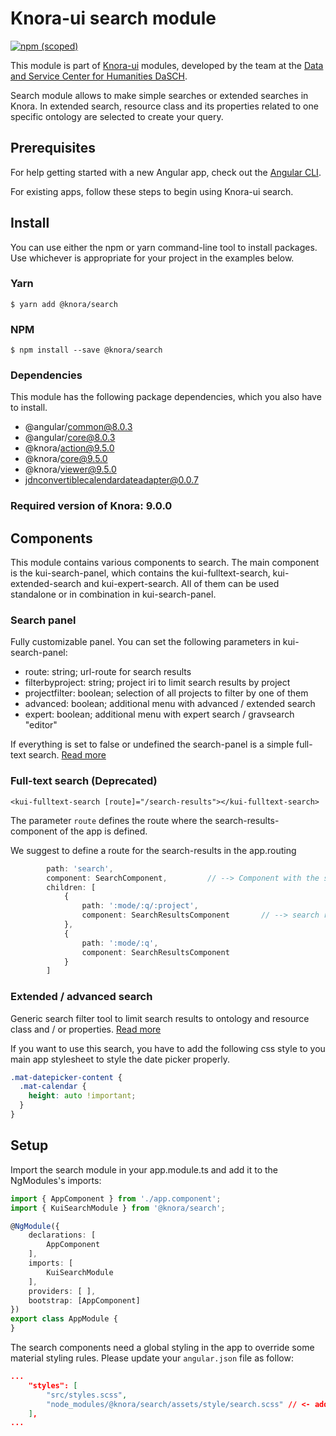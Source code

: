 # Knora-ui search module

[![npm (scoped)](https://img.shields.io/npm/v/@knora/search.svg)](https://www.npmjs.com/package/@knora/search)

This module is part of [Knora-ui](https://github.com/dasch-swiss/knora-ui) modules, developed by the team at the [Data and Service Center for Humanities DaSCH](http://dasch.swiss).

Search module allows to make simple searches or extended searches in Knora. In extended search, resource class and its properties related to one specific ontology are selected to create your query.

## Prerequisites

For help getting started with a new Angular app, check out the [Angular CLI](https://cli.angular.io/).

For existing apps, follow these steps to begin using Knora-ui search.

## Install

You can use either the npm or yarn command-line tool to install packages. Use whichever is appropriate for your project in the examples below.

### Yarn

`$ yarn add @knora/search`

### NPM

`$ npm install --save @knora/search`

### Dependencies

This module has the following package dependencies, which you also have to install.

- @angular/common@8.0.3
- @angular/core@8.0.3
- @knora/action@9.5.0
- @knora/core@9.5.0
- @knora/viewer@9.5.0
- jdnconvertiblecalendardateadapter@0.0.7

### Required version of Knora: 9.0.0

## Components

This module contains various components to search. The main component is the kui-search-panel, which contains the kui-fulltext-search, kui-extended-search and kui-expert-search. All of them can be used standalone or in combination in kui-search-panel.

### Search panel
Fully customizable panel. You can set the following parameters in kui-search-panel:

- route: string; url-route for search results
- filterbyproject: string; project iri to limit search results by project
- projectfilter: boolean; selection of all projects to filter by one of them
- advanced: boolean; additional menu with advanced / extended search
- expert: boolean;  additional menu with expert search / gravsearch "editor"

If everything is set to false or undefined the search-panel is a simple full-text search. [Read more](modules/search/search-panel)

### Full-text search (Deprecated)

`<kui-fulltext-search [route]="/search-results"></kui-fulltext-search>`

The parameter `route` defines the route where the search-results-component of the app is defined.

We suggest to define a route for the search-results in the app.routing

```typescript
        path: 'search',
        component: SearchComponent,         // --> Component with the search panel
        children: [
            {
                path: ':mode/:q/:project',
                component: SearchResultsComponent       // --> search results, in case of paramter filterByProject and/or projectFilter
            },
            {
                path: ':mode/:q',
                component: SearchResultsComponent
            }
        ]
```

### Extended / advanced search
Generic search filter tool to limit search results to ontology and resource class and / or properties. [Read more](modules/search/extended-search)

If you want to use this search, you have to add the following css style to you main app stylesheet to style the date picker properly.

```css
.mat-datepicker-content {
  .mat-calendar {
    height: auto !important;
  }
}
```

<!-- ### Expert search -->

<!--
### Search
It sets the simple search bar.
It contains all the methods to realise simple searches, keep in memory previous searches and reset the list of searches.

### Extended-search
It sets the extended search. Here you can search by ontology, ontology's resource and specify your search one or several properties.
For each property, it is possible to use operators such as 'exists', 'equal to', 'like', 'less than' etc. to search matches or specific values.

### Select-ontology
It manages the selection of an ontology.

### Select-resource
It manages the selection of a resource that is part of the selected ontology.

### Select-property
in the extended search form, it allows to select a property value (operator) for each property and set the value we are searching for.

For example: the property is 'like' / 'equal to' / 'greater than' etc.

-->

## Setup

Import the search module in your app.module.ts and add it to the NgModules's imports:

```typescript
import { AppComponent } from './app.component';
import { KuiSearchModule } from '@knora/search';

@NgModule({
    declarations: [
        AppComponent
    ],
    imports: [
        KuiSearchModule
    ],
    providers: [ ],
    bootstrap: [AppComponent]
})
export class AppModule {
}
```

The search components need a global styling in the app to override some material styling rules. Please update your `angular.json` file as follow:

```json
...
    "styles": [
        "src/styles.scss",
        "node_modules/@knora/search/assets/style/search.scss" // <- add this line
    ],
...
```


